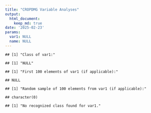 ```yaml
---
title: "CROPDMG Variable Analyses"
output: 
  html_document:
    keep_md: true
date: '2025-02-23'
params:
  var1: NULL
  name: NULL
---
```







```
## [1] "Class of var1:"
```

```
## [1] "NULL"
```

```
## [1] "First 100 elements of var1 (if applicable):"
```

```
## NULL
```

```
## [1] "Random sample of 100 elements from var1 (if applicable):"
```

```
## character(0)
```

```
## [1] "No recognized class found for var1."
```
